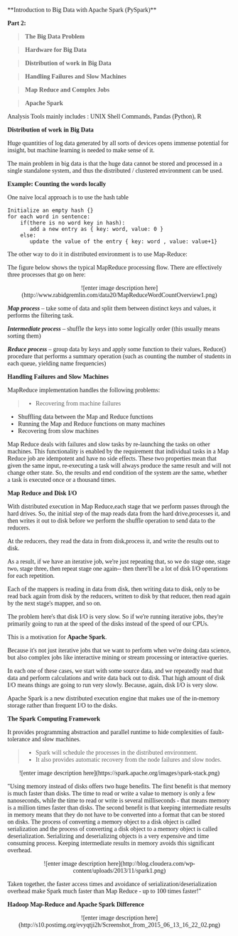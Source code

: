 
<span style="font-family:Georgia; font-size:1em;">
<br/>
 **Introduction to Big Data with Apache Spark (PySpark)**

**Part 2:**

>**The Big Data Problem**

>**Hardware for Big Data**

>**Distribution of work in Big Data**

>**Handling Failures and Slow Machines**

>**Map Reduce and Complex Jobs**

>**Apache Spark**

Analysis Tools mainly includes :  UNIX Shell Commands, Pandas (Python), R

**Distribution of work in Big Data**

Huge quantities of log data generated by all sorts of devices opens immense potential for insight, but machine learning is needed to make sense of it.

The main problem in big data is that the huge data cannot be stored and processed in a single standalone system, and thus the distributed / clustered environment can be used.

**Example:  Counting the words locally**

One naive local approach is to use the hash table

    Initialize an empty hash {}
    for each word in sentence:
        if(there is no word key in hash):
           add a new entry as { key: word, value: 0 }
    	else:
    	   update the value of the entry { key: word , value: value+1}

The other way to do it in distributed environment is to use Map-Reduce:

The figure below shows the typical MapReduce processing flow. There are effectively three processes that go on here:
<center>
![enter image description here](http://www.rabidgremlin.com/data20/MapReduceWordCountOverview1.png)
</center>

***Map process*** – take some of data and split them between distinct keys and values, it performs the filtering task.

***Intermediate process*** – shuffle the keys into some logically order (this usually means sorting them)

***Reduce process*** – group data by keys and apply some function to their values,  Reduce() procedure that performs a summary operation (such as counting the number of students in each queue, yielding name frequencies)

**Handling Failures and Slow Machines**

MapReduce implementation handles the following problems:

> - Recovering from machine failures 
- Shuffling data between the Map and Reduce functions 
- Running the Map and Reduce functions on many machines 
- Recovering from slow machines


Map Reduce deals with failures and slow tasks by re-launching the tasks on other machines. This functionality is enabled by the requirement that individual tasks in a Map Reduce job are idempotent and have no side effects. These two properties mean that given the same input, re-executing a task will always produce the same result and will not change other state. So, the results and end condition of the system are the same, whether a task is executed once or a thousand times.


**Map Reduce and Disk I/O**

With distributed execution in Map Reduce,each stage that we perform passes through the hard drives. So, the initial step of the map reads data from the hard drive,processes it, and then writes it out to disk before we perform the shuffle operation to send data to the reducers.

At the reducers, they read the data in from disk,process it, and write the results out to disk.

As a result, if we have an iterative job, we're just repeating that, so we do stage one, stage two, stage three, then repeat stage one again-- then there'll be a lot of disk I/O operations for each repetition.

Each of the mappers is reading in data from disk, then writing data to disk, only to be read back again from disk by the reducers, written to disk by that reducer, then read again by the next stage's mapper, and so on.

The problem here's that disk I/O is very slow. So if we're running iterative jobs, they're primarily going to run at the speed of the disks instead of the speed of our CPUs.

This is a motivation for **Apache Spark**.

Because it's not just iterative jobs that we want to perform when we're doing data science, but also complex jobs like interactive mining or stream processing or interactive queries.

In each one of these cases, we start with some source data, and we repeatedly read that data and perform calculations and write data back out to disk. That high amount of disk I/O means things are going to run very slowly. Because, again, disk I/O is very slow.


Apache Spark is a new distributed execution engine that makes use of the in-memory storage rather than frequent I/O to the disks.

**The Spark Computing Framework**

It provides programming abstraction and parallel runtime to hide complexities of fault-tolerance and slow machines.

> - Spark will schedule the processes in the distributed environment.
 > - It also provides automatic recovery from the node failures and slow nodes.

<center>
![enter image description here](https://spark.apache.org/images/spark-stack.png)
</center>

"Using memory instead of disks offers two huge benefits. The first benefit is that memory is much faster than disks. The time to read or write a value to memory is only a few nanoseconds, while the time to read or write is several milliseconds - that means memory is a million times faster than disks. The second benefit is that keeping intermediate results in memory means that they do not have to be converted into a format that can be stored on disks. The process of converting a memory object to a disk object is called serialization and the process of converting a disk object to a memory object is called deserialization. Serializing and deserializing objects is a very expensive and time consuming process. Keeping intermediate results in memory avoids this significant overhead.

<center>
![enter image description here](http://blog.cloudera.com/wp-content/uploads/2013/11/spark1.png)
</center>

Taken together, the faster access times and avoidance of serialization/deserialization overhead make Spark much faster than Map Reduce - up to 100 times faster!"

**Hadoop Map-Reduce and Apache Spark Difference**
<center>
![enter image description here](http://s10.postimg.org/evyqtji2h/Screenshot_from_2015_06_13_16_22_02.png)
</center>
</span>
